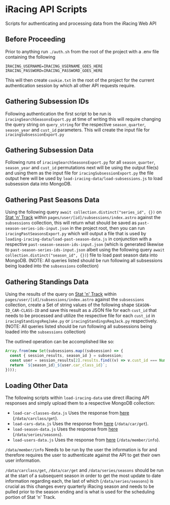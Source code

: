 # iRacing API Scripts

Scripts for authenticating and processing data from the iRacing Web API

## Before Proceeding

Prior to anything run `./auth.sh` from the root of the project with a .env file containing the following

`IRACING_USERNAME=IRACING_USERNAME_GOES_HERE`
`IRACING_PASSWORD=IRACING_PASSWORD_GOES_HERE`

This will then create `cookie.txt` in the root of the project for the current authentication session by which all other API requests require.

## Gathering Subsession IDs

Following authentication the first script to be run is `iracingSearchSeasonsExport.py` at time of writing this will require changing the query string on `query_string` for the respective `season_quarter`, `season_year` and `cust_id` parameters. This will create the input file for `iracingSubsessionExport.py`

## Gathering Subsession Data

Following runs of `iracingSearchSeasonsExport.py` for all `season_quarter`, `season_year` and `cust_id` permutations next will be using the output file(s) and using them as the input file for `iracingSubsessionExport.py` the file output here will be used by `load-iracing-data/load-subsessions.js` to load subsession data into MongoDB.

## Gathering Past Seasons Data

Using the following query `await collection.distinct("series_id", {})` on [Stat 'n' Track](https://github.com/Shinsina/Stat-N-Track) within `pages/user/[id]/subsessions/index.astro` against the `subsessions` collection, this will return what should be saved as `past-season-series-ids-input.json` in the project root, then you can run `iracingPastSeasonsExport.py` which will output a file that is used by `loading-iracing-data/load-past-season-data.js` in conjunction with a respective `past-season-season-ids-input.json` (which is generated likewise to `past-season-series-ids-input.json` albeit using the following query `await collection.distinct("season_id", {})`) file to load past season data into MongoDB. (NOTE: All queries listed should be run following all subsessions being loaded into the `subsessions` collection)

## Gathering Standings Data

Using the results of the query on [Stat 'n' Track](https://github.com/Shinsina/Stat-N-Track) within `pages/user/[id]/subsessions/index.astro` against the `subsessions` collection, create a Set of string values of the following shape `SEASON-ID_CAR-CLASS-ID` and save this result as a JSON file for each `cust_id` that needs to be processed and utilize the respective file for each `cust_id` in `iracingStandingsReqJake.py` or `iracingStandingsReqJack.py` respectively. (NOTE: All queries listed should be run following all subsessions being loaded into the `subsessions` collection)

The outlined operation can be accomplished like so:

```js
Array.from(new Set(subsessions.map((subsession) => {
  const { session_results, season_id } = subsession;
  const user = session_results[2].results.find((v) => v.cust_id === Number(id));
  return `${season_id}_${user.car_class_id}`;
})));
```

## Loading Other Data

The following scripts within `load-iracing-data` use direct iRacing API responses and simply upload them to a respective MongoDB collection:

- `load-car-classes-data.js` Uses the response from [here](https://members-ng.iracing.com/data/carclass/get) (`/data/carclass/get`).
- `load-cars-data.js` Uses the response from [here](https://members-ng.iracing.com/data/car/get) (`/data/car/get`).
- `load-season-data.js` Uses the response from [here](https://members-ng.iracing.com/data/series/seasons) (`/data/series/seasons`).
- `load-users-data.js` Uses the response from [here](https://members-ng.iracing.com/data/member/info) (`/data/member/info`).

`/data/member/info` Needs to be run by the user the information is for and therefore requires the user to authenticate against the API to get their own user information.

`/data/carclass/get`, `/data/car/get` and `/data/series/seasons` should be run at the start of a subsequent season in order to get the most update to date information regarding each, the last of which (`/data/series/seasons`) is crucial as this changes every quarterly iRacing season and needs to be pulled prior to the season ending and is what is used for the scheduling portion of Stat 'n' Track.
